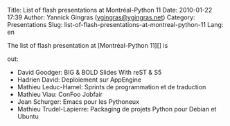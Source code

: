 Title: List of flash presentations at Montréal-Python 11
Date: 2010-01-22 17:39
Author: Yannick Gingras (ygingras@ygingras.net)
Category: Presentations
Slug: list-of-flash-presentations-at-montreal-python-11
Lang: en

<!--:en-->The list of flash presentation at [Montréal-Python 11][] is
out:

-   David Goodger: BIG & BOLD Slides With reST & S5
-   Hadrien David: Deploiement sur AppEngine
-   Mathieu Leduc-Hamel: Sprints de programmation et de traduction
-   Mathieu Viau: ConFoo Jobfair
-   Jean Schurger: Emacs pour les Pythoneux
-   Mathieu Trudel-Lapierre: Packaging de projets Python pour Debian et
    Ubuntu

  [Montréal-Python 11]: /2010/01/16/montreal-python-11-2010-01-25-at-uqam/
